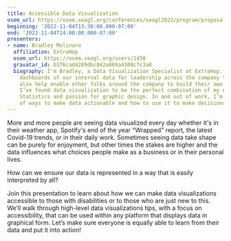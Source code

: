 ```yaml
---
title: Accessible Data Visualization
osem_url: https://osem.seagl.org/conferences/seagl2022/program/proposals/912
beginning: '2022-11-04T13:30:00.000-07:00'
end: '2022-11-04T14:00:00.000-07:00'
presenters:
- name: Bradley Molinaro
  affiliation: ExtraHop
  osem_url: https://osem.seagl.org/users/1438
  gravatar_id: b1f6cad4289dbc842a869a4308cfc3a8
  biography: I'm Bradley, a Data Visualization Specialist at ExtraHop. I build interactive
    dashboards of our internal data for leadership across the company to use and I
    also help enable other folks around the company to build their own dashboards.
    I’ve found data visualization to be the perfect combination of my education in
    Statistics and passion for graphic design. In and out of work, I’m always thinking
    of ways to make data actionable and how to use it to make decisions easier.
---
```


More and more people are seeing data visualized every day whether it's in their weather app, Spotify's end of the year "Wrapped" report, the latest Covid-19 trends, or in their daily work. Sometimes seeing data take shape can be purely for enjoyment, but other times the stakes are higher and the data influences what choices people make as a business or in their personal lives.

How can we ensure our data is represented in a way that is easily interpreted by all?

Join this presentation to learn about how we can make data visualizations accessible to those with disabilities or to those who are just new to this. We’ll walk through high-level data visualizations tips, with a focus on accessibility, that can be used within any platform that displays data in graphical form. Let’s make sure everyone is equally able to learn from their data and put it into action!
